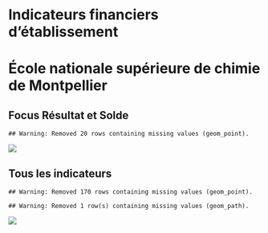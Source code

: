 Indicateurs financiers d’établissement
================

# École nationale supérieure de chimie de Montpellier

## Focus Résultat et Solde

    ## Warning: Removed 20 rows containing missing values (geom_point).

![](/home/julien/repo/cpesr/RFC/Finances/Etablissements/école_nationale_supérieure_de_chimie_de_montpellier_files/figure-gfm/etab.focus-1.png)<!-- -->

## Tous les indicateurs

    ## Warning: Removed 170 rows containing missing values (geom_point).

    ## Warning: Removed 1 row(s) containing missing values (geom_path).

![](/home/julien/repo/cpesr/RFC/Finances/Etablissements/école_nationale_supérieure_de_chimie_de_montpellier_files/figure-gfm/etab-1.png)<!-- -->
